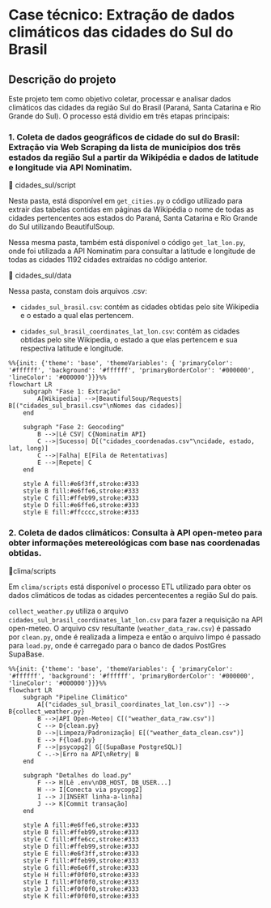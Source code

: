 # Case técnico: Extração de dados climáticos das cidades do Sul do Brasil

## Descrição do projeto

Este projeto tem como objetivo coletar, processar e analisar dados climáticos das cidades da região Sul do Brasil (Paraná, Santa Catarina e Rio Grande do Sul). O processo está dividio em três etapas principais:

### 1. Coleta de dados geográficos de cidade do sul do Brasil: Extração via Web Scraping da lista de municípios dos três estados da região Sul a partir da Wikipédia e dados de latitude e longitude via API Nominatim.

📁 cidades_sul/script

Nesta pasta, está disponível em `get_cities.py` o código utilizado para extrair das tabelas contidas em páginas da Wikipédia o nome de todas as cidades pertencentes aos estados do Paraná, Santa Catarina e Rio Grande do Sul utilizando BeautifulSoup.

Nessa mesma pasta, também está disponível o código `get_lat_lon.py`, onde foi utilizada a API Nominatim para consultar a latitude e longitude de todas as cidades 1192 cidades extraídas no código anterior. 

📁 cidades_sul/data

Nessa pasta, constam dois arquivos .csv: 

- `cidades_sul_brasil.csv`: contém as cidades obtidas pelo site Wikipedia e o estado a qual elas pertencem.

- `cidades_sul_brasil_coordinates_lat_lon.csv`: contém as cidades obtidas pelo site Wikipedia, o estado a que elas pertencem e sua respectiva latitude e longitude.

```mermaid
%%{init: {'theme': 'base', 'themeVariables': { 'primaryColor': '#ffffff', 'background': '#ffffff', 'primaryBorderColor': '#000000', 'lineColor': '#000000'}}}%%
flowchart LR
    subgraph "Fase 1: Extração"
        A[Wikipedia] -->|BeautifulSoup/Requests| B[("cidades_sul_brasil.csv"\nNomes das cidades)]
    end

    subgraph "Fase 2: Geocoding"
        B -->|Lê CSV| C{Nominatim API}
        C -->|Sucesso| D[("cidades_coordenadas.csv"\ncidade, estado, lat, long)]
        C -->|Falha| E[Fila de Retentativas]
        E -->|Repete| C
    end

    style A fill:#e6f3ff,stroke:#333
    style B fill:#e6ffe6,stroke:#333
    style C fill:#ffeb99,stroke:#333
    style D fill:#e6ffe6,stroke:#333
    style E fill:#ffcccc,stroke:#333
```


### 2. Coleta de dados climáticos: Consulta à API open-meteo para obter informações metereológicas com base nas coordenadas obtidas.

📁clima/scripts

Em `clima/scripts` está disponível o processo ETL utilizado para obter os dados climáticos de todas as cidades percentecentes a região Sul do país. 

`collect_weather.py` utiliza o arquivo `cidades_sul_brasil_coordinates_lat_lon.csv` para fazer a requisição na API open-meteo. O arquivo csv resultante (`weather_data_raw.csv`) é passado por `clean.py`, onde é realizada a limpeza e então o arquivo limpo é passado para `load.py`, onde é carregado para o banco de dados PostGres SupaBase.

```mermaid
%%{init: {'theme': 'base', 'themeVariables': { 'primaryColor': '#ffffff', 'background': '#ffffff', 'primaryBorderColor': '#000000', 'lineColor': '#000000'}}}%%
flowchart LR
    subgraph "Pipeline Climático"
        A[("cidades_sul_brasil_coordinates_lat_lon.csv")] --> B{collect_weather.py}
        B -->|API Open-Meteo| C[("weather_data_raw.csv")]
        C --> D{clean.py}
        D -->|Limpeza/Padronização| E[("weather_data_clean.csv")]
        E --> F{load.py}
        F -->|psycopg2| G[(SupaBase PostgreSQL)]
        C -.->|Erro na API\nRetry| B
    end

    subgraph "Detalhes do load.py"
        F --> H[Lê .env\nDB_HOST, DB_USER...]
        H --> I[Conecta via psycopg2]
        I --> J[INSERT linha-a-linha]
        J --> K[Commit transação]
    end

    style A fill:#e6ffe6,stroke:#333
    style B fill:#ffeb99,stroke:#333
    style C fill:#ffe6cc,stroke:#333
    style D fill:#ffeb99,stroke:#333
    style E fill:#e6f3ff,stroke:#333
    style F fill:#ffeb99,stroke:#333
    style G fill:#e6e6ff,stroke:#333
    style H fill:#f0f0f0,stroke:#333
    style I fill:#f0f0f0,stroke:#333
    style J fill:#f0f0f0,stroke:#333
    style K fill:#f0f0f0,stroke:#333

```


